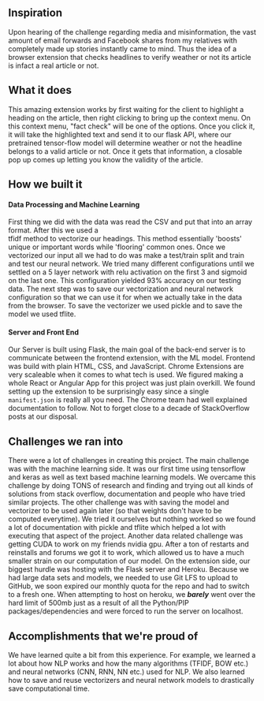## Inspiration
Upon hearing of the challenge regarding media and misinformation, the vast amount of email forwards and Facebook shares from my relatives with completely made up stories instantly came to mind. Thus the idea of a browser extension that checks headlines to verify weather or not its article is infact a real article or not.

## What it does
This amazing extension works by first waiting for the client to highlight a heading on the article, then right clicking to bring up the context menu. On this context menu, "fact check" will be one of the options. Once you click it, it will take the highlighted text and send it to our flask API, where our pretrained tensor-flow model will determine weather or not the headline belongs to a valid article or not. Once it gets that information,  a closable pop up comes up letting you know the validity of the article. 

## How we built it
#### Data Processing and Machine Learning
First thing we did with the data was read the CSV and put that into an array format. After this we used  a  
tfidf method to vectorize our headings. This method essentially 'boosts' unique or important words while 'flooring' common ones. Once we vectorized our input all we had to do was make a test/train split and train and test our neural network.  We tried many different configurations until we settled on a 5 layer network with relu activation on the first 3 and sigmoid on the last one. This configuration yielded 93% accuracy on our testing data. The next step was to save our vectorization and neural network configuration so that we can use it for when we actually take in the data from the browser. To save the vectorizer we used pickle and to save the model we used tflite.

#### Server and Front End
Our Server is built using Flask, the main goal of the back-end server is to communicate between the frontend extension, with the ML model. Frontend was build with plain HTML, CSS, and JavaScript. Chrome Extensions are very scaleable when it comes to what tech is used. We figured making a whole React or Angular App for this project was just plain overkill. We found setting up the extension to be surprisingly easy since a single `manifest.json` is really all you need. The Chrome team had well explained documentation to follow. Not to forget close to a decade of StackOverflow posts at our disposal.

## Challenges we ran into
There were a lot of challenges in creating this project. The main challenge was with the machine learning side. It was our first time using tensorflow and keras as well as text based machine learning models. We overcame this challenge by doing TONS of research and finding and trying out all kinds of solutions from stack overflow, documentation and people who have tried similar projects. The other challenge was with saving the model and vectorizer to be used again later (so that weights don't have to be computed everytime). We tried it ourselves but nothing worked so we found a lot of documentation with pickle and tflite which helped a lot with executing that aspect of the project.  Another data related challenge was getting CUDA to work on my friends nvidia gpu. After a ton of restarts and reinstalls  and forums we got it to work, which allowed us to have a much smaller strain on our computation of our model. On the extension side, our biggest hurdle was hosting with the Flask server and Heroku. Because we had large data sets and models, we needed to use Git LFS to upload to GitHub, we soon expired our monthly quota for the repo and had to switch to a fresh one. When attempting to  host on heroku, we **_barely_** went over the hard limit of 500mb just as a result of all the Python/PIP packages/dependencies and were forced to run the server on localhost.

## Accomplishments that we're proud of
We have learned quite a bit from this experience. For example, we learned a lot about how NLP works and how the many algorithms (TFIDF, BOW etc.) and neural networks (CNN, RNN, NN etc.) used for NLP. We also learned how to save and reuse vectorizers and neural network models to drastically save computational time. 
